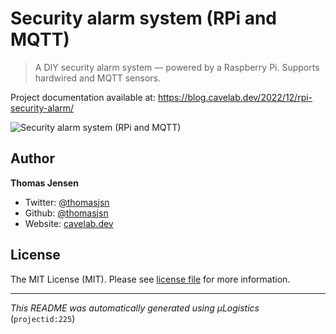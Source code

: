 # Security alarm system (RPi and MQTT)

> A DIY security alarm system — powered by a Raspberry Pi. Supports hardwired and MQTT sensors.

Project documentation available at: https://blog.cavelab.dev/2022/12/rpi-security-alarm/

![Security alarm system (RPi and MQTT)](https://i.logistics.cavelab.net/large/2655.jpeg)

## Author
**Thomas Jensen**
* Twitter: [@thomasjsn](https://twitter.com/thomasjsn)
* Github: [@thomasjsn](https://github.com/thomasjsn)
* Website: [cavelab.dev](https://cavelab.dev)

## License
The MIT License (MIT). Please see [license file](LICENSE.txt) for more information.

---
_This README was automatically generated using µLogistics_ (`projectid:225`)
